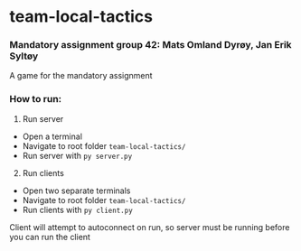 # team-local-tactics
### Mandatory assignment group 42: Mats Omland Dyrøy, Jan Erik Syltøy

A game for the mandatory assignment

### How to run:
1. Run server
  - Open a terminal 
  - Navigate to root folder `team-local-tactics/`
  - Run server with `py server.py`
2. Run clients
  - Open two separate terminals
  - Navigate to root folder `team-local-tactics/`
  - Run clients with `py client.py`

Client will attempt to autoconnect on run, so server must be running before you can run the client

